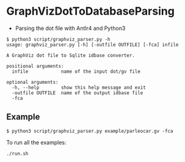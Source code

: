 # GraphVizDotToDatabaseParsing

- Parsing the dot file with Antlr4 and Python3
```
$ python3 script/graphviz_parser.py -h
usage: graphviz_parser.py [-h] [-outfile OUTFILE] [-fca] infile

A GraphViz dot file to Sqlite idbase converter.

positional arguments:
  infile            name of the input dot/gv file

optional arguments:
  -h, --help        show this help message and exit
  -outfile OUTFILE  name of the output idbase file
  -fca
```
## Example
```
$ python3 script/graphviz_parser.py example/parleocar.gv -fca
```

To run all the examples:
```
./run.sh
```

